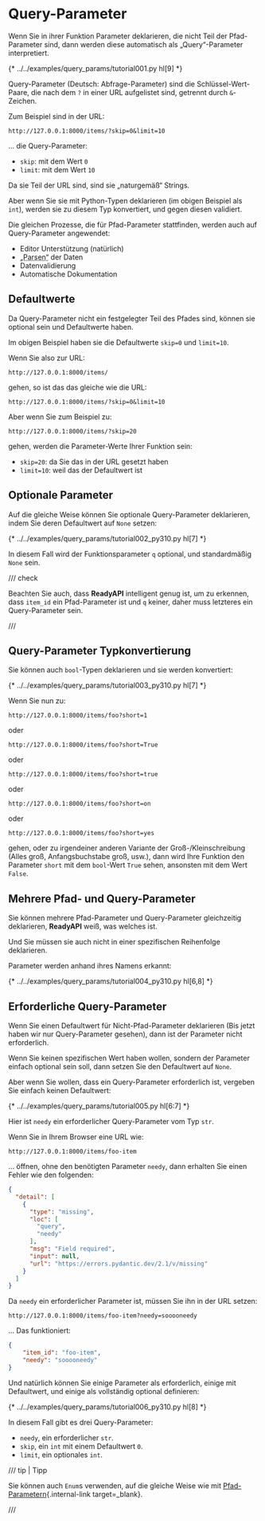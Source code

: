 # Query-Parameter

Wenn Sie in ihrer Funktion Parameter deklarieren, die nicht Teil der Pfad-Parameter sind, dann werden diese automatisch als „Query“-Parameter interpretiert.

{* ../../examples/query_params/tutorial001.py hl[9] *}

Query-Parameter (Deutsch: Abfrage-Parameter) sind die Schlüssel-Wert-Paare, die nach dem `?` in einer URL aufgelistet sind, getrennt durch `&`-Zeichen.

Zum Beispiel sind in der URL:

```
http://127.0.0.1:8000/items/?skip=0&limit=10
```

... die Query-Parameter:

* `skip`: mit dem Wert `0`
* `limit`: mit dem Wert `10`

Da sie Teil der URL sind, sind sie „naturgemäß“ Strings.

Aber wenn Sie sie mit Python-Typen deklarieren (im obigen Beispiel als `int`), werden sie zu diesem Typ konvertiert, und gegen diesen validiert.

Die gleichen Prozesse, die für Pfad-Parameter stattfinden, werden auch auf Query-Parameter angewendet:

* Editor Unterstützung (natürlich)
* <abbr title="Konvertieren des Strings, der von einer HTTP-Anfrage kommt, in Python-Daten">„Parsen“</abbr> der Daten
* Datenvalidierung
* Automatische Dokumentation

## Defaultwerte

Da Query-Parameter nicht ein festgelegter Teil des Pfades sind, können sie optional sein und Defaultwerte haben.

Im obigen Beispiel haben sie die Defaultwerte `skip=0` und `limit=10`.

Wenn Sie also zur URL:

```
http://127.0.0.1:8000/items/
```

gehen, so ist das das gleiche wie die URL:

```
http://127.0.0.1:8000/items/?skip=0&limit=10
```

Aber wenn Sie zum Beispiel zu:

```
http://127.0.0.1:8000/items/?skip=20
```

gehen, werden die Parameter-Werte Ihrer Funktion sein:

* `skip=20`: da Sie das in der URL gesetzt haben
* `limit=10`: weil das der Defaultwert ist

## Optionale Parameter

Auf die gleiche Weise können Sie optionale Query-Parameter deklarieren, indem Sie deren Defaultwert auf `None` setzen:

{* ../../examples/query_params/tutorial002_py310.py hl[7] *}

In diesem Fall wird der Funktionsparameter `q` optional, und standardmäßig `None` sein.

/// check

Beachten Sie auch, dass **ReadyAPI** intelligent genug ist, um zu erkennen, dass `item_id` ein Pfad-Parameter ist und `q` keiner, daher muss letzteres ein Query-Parameter sein.

///

## Query-Parameter Typkonvertierung

Sie können auch `bool`-Typen deklarieren und sie werden konvertiert:

{* ../../examples/query_params/tutorial003_py310.py hl[7] *}

Wenn Sie nun zu:

```
http://127.0.0.1:8000/items/foo?short=1
```

oder

```
http://127.0.0.1:8000/items/foo?short=True
```

oder

```
http://127.0.0.1:8000/items/foo?short=true
```

oder

```
http://127.0.0.1:8000/items/foo?short=on
```

oder

```
http://127.0.0.1:8000/items/foo?short=yes
```

gehen, oder zu irgendeiner anderen Variante der Groß-/Kleinschreibung (Alles groß, Anfangsbuchstabe groß, usw.), dann wird Ihre Funktion den Parameter `short` mit dem `bool`-Wert `True` sehen, ansonsten mit dem Wert `False`.

## Mehrere Pfad- und Query-Parameter

Sie können mehrere Pfad-Parameter und Query-Parameter gleichzeitig deklarieren, **ReadyAPI** weiß, was welches ist.

Und Sie müssen sie auch nicht in einer spezifischen Reihenfolge deklarieren.

Parameter werden anhand ihres Namens erkannt:

{* ../../examples/query_params/tutorial004_py310.py hl[6,8] *}

## Erforderliche Query-Parameter

Wenn Sie einen Defaultwert für Nicht-Pfad-Parameter deklarieren (Bis jetzt haben wir nur Query-Parameter gesehen), dann ist der Parameter nicht erforderlich.

Wenn Sie keinen spezifischen Wert haben wollen, sondern der Parameter einfach optional sein soll, dann setzen Sie den Defaultwert auf `None`.

Aber wenn Sie wollen, dass ein Query-Parameter erforderlich ist, vergeben Sie einfach keinen Defaultwert:

{* ../../examples/query_params/tutorial005.py hl[6:7] *}

Hier ist `needy` ein erforderlicher Query-Parameter vom Typ `str`.

Wenn Sie in Ihrem Browser eine URL wie:

```
http://127.0.0.1:8000/items/foo-item
```

... öffnen, ohne den benötigten Parameter `needy`, dann erhalten Sie einen Fehler wie den folgenden:

```JSON
{
  "detail": [
    {
      "type": "missing",
      "loc": [
        "query",
        "needy"
      ],
      "msg": "Field required",
      "input": null,
      "url": "https://errors.pydantic.dev/2.1/v/missing"
    }
  ]
}
```

Da `needy` ein erforderlicher Parameter ist, müssen Sie ihn in der URL setzen:

```
http://127.0.0.1:8000/items/foo-item?needy=sooooneedy
```

... Das funktioniert:

```JSON
{
    "item_id": "foo-item",
    "needy": "sooooneedy"
}
```

Und natürlich können Sie einige Parameter als erforderlich, einige mit Defaultwert, und einige als vollständig optional definieren:

{* ../../examples/query_params/tutorial006_py310.py hl[8] *}

In diesem Fall gibt es drei Query-Parameter:

* `needy`, ein erforderlicher `str`.
* `skip`, ein `int` mit einem Defaultwert `0`.
* `limit`, ein optionales `int`.

/// tip | Tipp

Sie können auch `Enum`s verwenden, auf die gleiche Weise wie mit [Pfad-Parametern](path-params.md#vordefinierte-parameterwerte){.internal-link target=_blank}.

///
